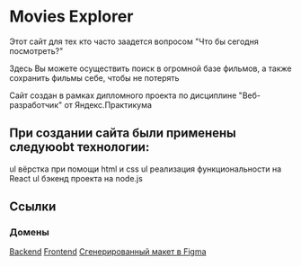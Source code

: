 # Movies Explorer
Этот сайт для тех кто часто заадется вопросом "Что бы сегодня посмотреть?"

Здесь Вы можете осуществить поиск в огромной базе фильмов, а также сохранить фильмы себе, чтобы не потерять

Сайт создан в рамках дипломного проекта по дисциплине "Веб-разработчик" от Яндекс.Практикума

## При создании сайта были применены следуюobt технологии:
ul вёрстка при помощи html и css
ul реализация функциональности на React 
ul бэкенд проекта на node.js

## Ссылки
### Домены
[Backend](diplom.backend.volkovakv.nomoredomains.work)
[Frontend](diplom.frontend.volkovakv.nomoredomains.work)
[Сгенерированный макет в Figma](https://www.figma.com/file/wMbpif5wrbluquc8XK3mep/Diploma_volkovakv)
